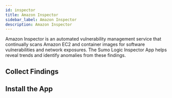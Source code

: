 ```yaml
---
id: inspector
title: Amazon Inspector
sidebar_label: Amazon Inspector
description: Amazon Inspector
---
```


Amazon Inspector is an automated vulnerability management service that continually scans Amazon EC2 and container images for software vulnerabilities and network exposures. The Sumo Logic Inspector App helps reveal trends and identify anomalies from these findings.

## Collect Findings

## Install the App
